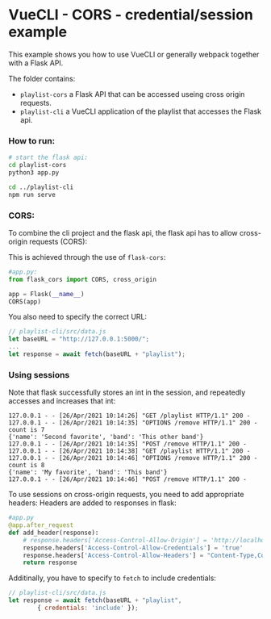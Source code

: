 # VueCLI - CORS - credential/session example

This example shows you how to use VueCLI or generally webpack together with a Flask API.

The folder contains: 
- `playlist-cors` a Flask API that can be accessed useing cross origin requests.
- `playlist-cli` a VueCLI application of the playlist that accesses the Flask api.

### How to run:
```sh
# start the flask api:
cd playlist-cors
python3 app.py

cd ../playlist-cli
npm run serve
```

### CORS:
To combine the cli project and the flask api, the flask api has to allow cross-origin requests (CORS):

This is achieved through the use of `flask-cors`:
```py
#app.py:
from flask_cors import CORS, cross_origin

app = Flask(__name__)
CORS(app)
```

You also need to specify the correct URL:
```js
// playlist-cli/src/data.js
let baseURL = "http://127.0.0.1:5000/";
...
let response = await fetch(baseURL + "playlist");
```

### Using sessions
Note that flask successfully stores an int in the session, and repeatedly accesses and increases that int:
```
127.0.0.1 - - [26/Apr/2021 10:14:26] "GET /playlist HTTP/1.1" 200 -
127.0.0.1 - - [26/Apr/2021 10:14:35] "OPTIONS /remove HTTP/1.1" 200 -
count is 7
{'name': 'Second favorite', 'band': 'This other band'}
127.0.0.1 - - [26/Apr/2021 10:14:35] "POST /remove HTTP/1.1" 200 -
127.0.0.1 - - [26/Apr/2021 10:14:38] "GET /playlist HTTP/1.1" 200 -
127.0.0.1 - - [26/Apr/2021 10:14:46] "OPTIONS /remove HTTP/1.1" 200 -
count is 8
{'name': 'My favorite', 'band': 'This band'}
127.0.0.1 - - [26/Apr/2021 10:14:46] "POST /remove HTTP/1.1" 200 -
```

To use sessions on cross-origin requests, you need to add appropriate headers:
Headers are added to responses in flask:
```py
#app.py
@app.after_request
def add_header(response):
    # response.headers['Access-Control-Allow-Origin'] = 'http://localhost:8080'
    response.headers['Access-Control-Allow-Credentials'] = 'true'
    response.headers['Access-Control-Allow-Headers'] = "Content-Type,Content-Length, Authorization"
    return response
```

Additinally, you have to specify to `fetch` to include credentials:
```js
// playlist-cli/src/data.js
let response = await fetch(baseURL + "playlist",
        { credentials: 'include' });
```